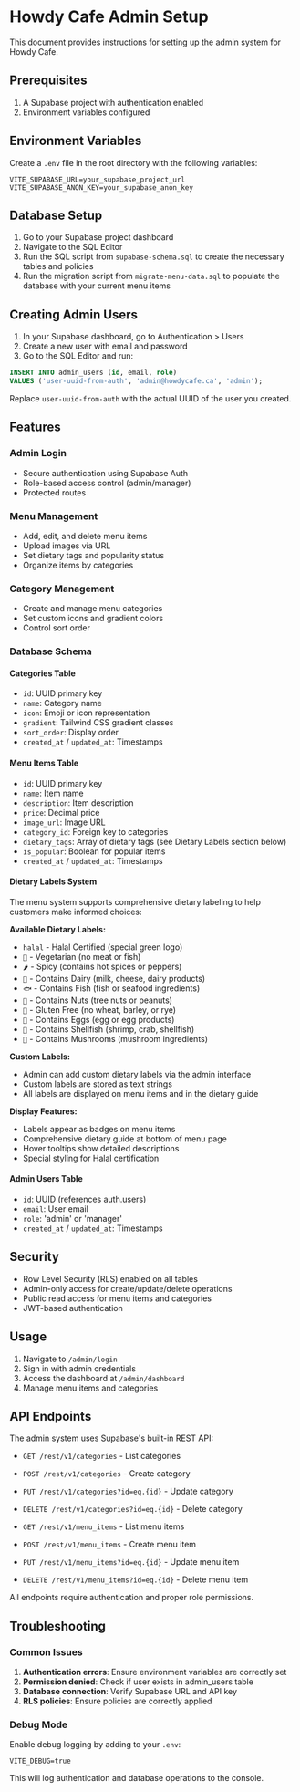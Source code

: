 # Howdy Cafe Admin Setup

This document provides instructions for setting up the admin system for Howdy Cafe.

## Prerequisites

1. A Supabase project with authentication enabled
2. Environment variables configured

## Environment Variables

Create a `.env` file in the root directory with the following variables:

```env
VITE_SUPABASE_URL=your_supabase_project_url
VITE_SUPABASE_ANON_KEY=your_supabase_anon_key
```

## Database Setup

1. Go to your Supabase project dashboard
2. Navigate to the SQL Editor
3. Run the SQL script from `supabase-schema.sql` to create the necessary tables and policies
4. Run the migration script from `migrate-menu-data.sql` to populate the database with your current menu items

## Creating Admin Users

1. In your Supabase dashboard, go to Authentication > Users
2. Create a new user with email and password
3. Go to the SQL Editor and run:

```sql
INSERT INTO admin_users (id, email, role) 
VALUES ('user-uuid-from-auth', 'admin@howdycafe.ca', 'admin');
```

Replace `user-uuid-from-auth` with the actual UUID of the user you created.

## Features

### Admin Login
- Secure authentication using Supabase Auth
- Role-based access control (admin/manager)
- Protected routes

### Menu Management
- Add, edit, and delete menu items
- Upload images via URL
- Set dietary tags and popularity status
- Organize items by categories

### Category Management
- Create and manage menu categories
- Set custom icons and gradient colors
- Control sort order

### Database Schema

#### Categories Table
- `id`: UUID primary key
- `name`: Category name
- `icon`: Emoji or icon representation
- `gradient`: Tailwind CSS gradient classes
- `sort_order`: Display order
- `created_at` / `updated_at`: Timestamps

#### Menu Items Table
- `id`: UUID primary key
- `name`: Item name
- `description`: Item description
- `price`: Decimal price
- `image_url`: Image URL
- `category_id`: Foreign key to categories
- `dietary_tags`: Array of dietary tags (see Dietary Labels section below)
- `is_popular`: Boolean for popular items
- `created_at` / `updated_at`: Timestamps

#### Dietary Labels System
The menu system supports comprehensive dietary labeling to help customers make informed choices:

**Available Dietary Labels:**
- `halal` - Halal Certified (special green logo)
- `🌱` - Vegetarian (no meat or fish)
- `🌶️` - Spicy (contains hot spices or peppers)
- `🥛` - Contains Dairy (milk, cheese, dairy products)
- `🐟` - Contains Fish (fish or seafood ingredients)
- `🥜` - Contains Nuts (tree nuts or peanuts)
- `🌾` - Gluten Free (no wheat, barley, or rye)
- `🥚` - Contains Eggs (egg or egg products)
- `🦐` - Contains Shellfish (shrimp, crab, shellfish)
- `🍄` - Contains Mushrooms (mushroom ingredients)

**Custom Labels:**
- Admin can add custom dietary labels via the admin interface
- Custom labels are stored as text strings
- All labels are displayed on menu items and in the dietary guide

**Display Features:**
- Labels appear as badges on menu items
- Comprehensive dietary guide at bottom of menu page
- Hover tooltips show detailed descriptions
- Special styling for Halal certification

#### Admin Users Table
- `id`: UUID (references auth.users)
- `email`: User email
- `role`: 'admin' or 'manager'
- `created_at` / `updated_at`: Timestamps

## Security

- Row Level Security (RLS) enabled on all tables
- Admin-only access for create/update/delete operations
- Public read access for menu items and categories
- JWT-based authentication

## Usage

1. Navigate to `/admin/login`
2. Sign in with admin credentials
3. Access the dashboard at `/admin/dashboard`
4. Manage menu items and categories

## API Endpoints

The admin system uses Supabase's built-in REST API:

- `GET /rest/v1/categories` - List categories
- `POST /rest/v1/categories` - Create category
- `PUT /rest/v1/categories?id=eq.{id}` - Update category
- `DELETE /rest/v1/categories?id=eq.{id}` - Delete category

- `GET /rest/v1/menu_items` - List menu items
- `POST /rest/v1/menu_items` - Create menu item
- `PUT /rest/v1/menu_items?id=eq.{id}` - Update menu item
- `DELETE /rest/v1/menu_items?id=eq.{id}` - Delete menu item

All endpoints require authentication and proper role permissions.

## Troubleshooting

### Common Issues

1. **Authentication errors**: Ensure environment variables are correctly set
2. **Permission denied**: Check if user exists in admin_users table
3. **Database connection**: Verify Supabase URL and API key
4. **RLS policies**: Ensure policies are correctly applied

### Debug Mode

Enable debug logging by adding to your `.env`:

```env
VITE_DEBUG=true
```

This will log authentication and database operations to the console. 